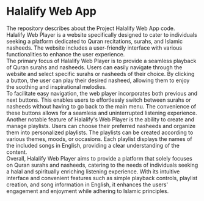 # Halalify Web App
The repository describes about the Project Halalify Web App code. 
<br>
Halalify Web Player is a website specifically designed to cater to individuals seeking a platform dedicated to Quran recitations, surahs, and Islamic nasheeds. The website includes a user-friendly interface with various functionalities to enhance the user experience.
<br>
The primary focus of Halalify Web Player is to provide a seamless playback of Quran surahs and nasheeds. Users can easily navigate through the website and select specific surahs or nasheeds of their choice. By clicking a button, the user can play their desired nasheed, allowing them to enjoy the soothing and inspirational melodies.
<br>
To facilitate easy navigation, the web player incorporates both previous and next buttons. This enables users to effortlessly switch between surahs or nasheeds without having to go back to the main menu. The convenience of these buttons allows for a seamless and uninterrupted listening experience.
<br>
Another notable feature of Halalify's Web Player is the ability to create and manage playlists. Users can choose their preferred nasheeds and organize them into personalized playlists. The playlists can be created according to various themes, moods, or occasions. Each playlist displays the names of the included songs in English, providing a clear understanding of the content.
<br>
Overall, Halalify Web Player aims to provide a platform that solely focuses on Quran surahs and nasheeds, catering to the needs of individuals seeking a halal and spiritually enriching listening experience. With its intuitive interface and convenient features such as simple playback controls, playlist creation, and song information in English, it enhances the users' engagement and enjoyment while adhering to Islamic principles.


